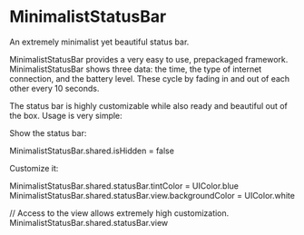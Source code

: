 # MinimalistStatusBar
An extremely minimalist yet beautiful status bar.

MinimalistStatusBar provides a very easy to use, prepackaged framework. MinimalistStatusBar shows three data: the time, the type of internet connection, and the battery level. These cycle by fading in and out of each other every 10 seconds. 

The status bar is highly customizable while also ready and beautiful out of the box. Usage is very simple:

Show the status bar:

  MinimalistStatusBar.shared.isHidden = false
    
Customize it:

  MinimalistStatusBar.shared.statusBar.tintColor = UIColor.blue
  MinimalistStatusBar.shared.statusBar.view.backgroundColor = UIColor.white

  // Access to the view allows extremely high customization.
  MinimalistStatusBar.shared.statusBar.view
